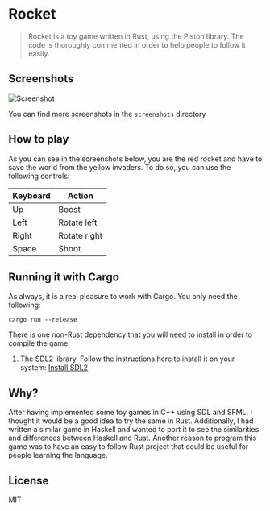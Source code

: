 Rocket
======

> Rocket is a toy game written in Rust, using the Piston library. The code is thoroughly commented in order to help people to follow it easily.

## Screenshots

![Screenshot](screenshots/gameplay2.png)

You can find more screenshots in the `screenshots` directory

## How to play

As you can see in the screenshots below, you are the red rocket and have to save the world from the yellow invaders. To do so, you can use the following controls:

Keyboard | Action
-------- | ------------
Up       | Boost
Left     | Rotate left
Right    | Rotate right
Space    | Shoot

## Running it with Cargo

As always, it is a real pleasure to work with Cargo. You only need the following:

```
cargo run --release
```

There is one non-Rust dependency that you will need to install in order to compile the game:

1. The SDL2 library. Follow the instructions here to install it on your system: [Install SDL2](https://github.com/PistonDevelopers/hematite#getting-started)


## Why?

After having implemented some toy games in C++ using SDL and SFML, I thought it would be a good idea to try the same in Rust. Additionally, I had written a similar game in Haskell and wanted to port it to see the similarities and differences between Haskell and Rust. Another reason to program this game was to have an easy to follow Rust project that could be useful for people learning the language.

## License

MIT
